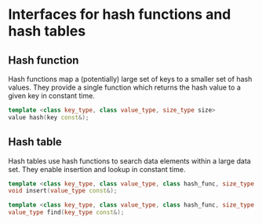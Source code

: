 # Interfaces for hash functions and hash tables

## Hash function

Hash functions map a (potentially) large set of keys to a smaller set of hash
values.
They provide a single function which returns the hash value to a given key in
constant time.

```cpp
template <class key_type, class value_type, size_type size>
value hash(key const&);
```

## Hash table

Hash tables use hash functions to search data elements within a large data
set.
They enable insertion and lookup in constant time.

```cpp
template <class key_type, class value_type, class hash_func, size_type size>
void insert(value_type const&);

template <class key_type, class value_type, class hash_func, size_type size>
value_type find(key_type const&);
```

